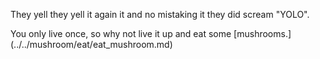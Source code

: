 They yell they yell it again it and no mistaking it they did scream "YOLO".

You only live once, so why not live it up and eat some [mushrooms.] (../../mushroom/eat/eat_mushroom.md)